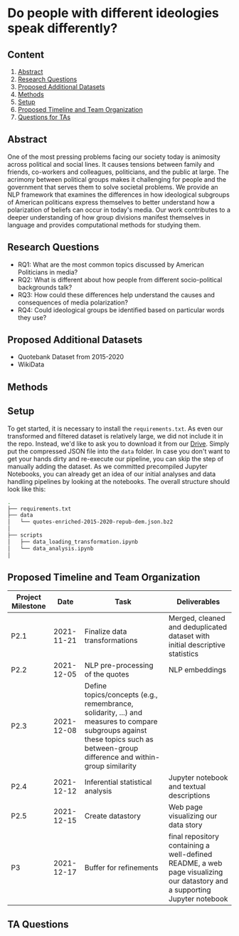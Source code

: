# Do people with different ideologies speak differently?
## Content
1. [Abstract](#Abstract)
2. [Research Questions](#Research-Questions)
3. [Proposed Additional Datasets](#Proposed-Additional-Datasets)
4. [Methods](#Methods)
5. [Setup](#Setup)
6. [Proposed Timeline and Team Organization](#Proposed-Timeline-and-Team-Organization)
8. [Questions for TAs](#Questions-for-TAs)
## Abstract
One of the most pressing problems facing our society today is animosity across political and social lines. It causes tensions between family and friends, co-workers and colleagues, politicians, and the public at large. The acrimony between political groups makes it challenging for people and the government that serves them to solve societal problems. We provide an NLP framework that examines the differences in how ideological subgroups of American politicans express themselves to better understand how a polarization of beliefs can occur in today's media. Our work contributes to a deeper understanding of how group divisions manifest themselves in language and provides computational methods for studying them.
## Research Questions
* RQ1: What are the most common topics discussed by American Politicians in media?
* RQ2: What is different about how people from different socio-political backgrounds talk?
* RQ3: How could these differences help understand the causes and consequences of media polarization?
* RQ4: Could ideological groups be identified based on particular words they use?
## Proposed Additional Datasets
* Quotebank Dataset from 2015-2020
* WikiData 
## Methods

## Setup
To get started, it is necessary to install the `requirements.txt`.
As even our transformed and filtered dataset is relatively large, we did not include it in the repo. Instead, we'd like to ask you to download it from our [Drive](https://drive.google.com/drive/folders/1Pi9XV9RcRePrITCkfHs8njhgbE0YbsIy?usp=sharing).
Simply put the compressed JSON file into the `data` folder. In case you don't want to get your hands dirty and re-execute our pipeline, you can skip the step of manually adding the dataset. As we committed precompiled Jupyter Notebooks, you can already get an idea of our initial analyses and data handling pipelines by looking at the notebooks.
The overall structure should look like this:
```bash
.
├── requirements.txt
├── data
│   └── quotes-enriched-2015-2020-repub-dem.json.bz2
│ 
├── scripts
│   ├── data_loading_transformation.ipynb
│   └── data_analysis.ipynb
│ 
```

## Proposed Timeline and Team Organization

| Project Milestone     | Date             | Task                          | Deliverables |
|-----------------------|------------------|-------------------------------|--------------|
| P2.1                  | 2021-11-21       | Finalize data transformations | Merged, cleaned and deduplicated dataset with initial descriptive statistics |
| P2.2                  | 2021-12-05       | NLP pre-processing of the quotes | NLP embeddings|
| P2.3                  | 2021-12-08       | Define topics/concepts (e.g., remembrance, solidarity, ...) and measures to compare subgroups against these topics such as between-group difference and within-group similarity   | |
| P2.4                  | 2021-12-12       | Inferential statistical analysis | Jupyter notebook and textual descriptions|
| P2.5                  | 2021-12-15       | Create datastory | Web page visualizing our data story|
| P3                    | 2021-12-17       | Buffer for refinements | final repository containing a well-defined README, a web page visualizing our datastory and a supporting Jupyter notebook   |

## TA Questions


